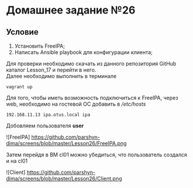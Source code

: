 # Домашнее задание №26
## Условие

1. Установить FreeIPA;  
2. Написать Ansible playbook для конфигурации клиента;  

Для проверки необходимо скачать из данного репозитория GitHub каталог Lesson_17 и перейти в него.  
Далее необходимо выполнить в терминале  

	vagrant up

Для того, чтобы иметь возможность подключиться к FreeIPA, через web, необходимо на гостевой ОС добавить в */etc/hosts*

    192.168.11.13 ipa.otus.local ipa

Добовляем пользователя **user**

![FreeIPA] https://github.com/parshyn-dima/screens/blob/master/Lesson26/FreeIPA.png

Затем перейдя в ВМ cl01 можно убедиться, что пользователь создался и на cl01

![Client] https://github.com/parshyn-dima/screens/blob/master/Lesson26/Client.png